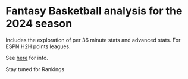 # Fantasy Basketball analysis for the 2024 season
Includes the exploration of per 36 minute stats and advanced stats. For ESPN H2H points leagues. 

See [here](notes.md) for info.

Stay tuned for Rankings
